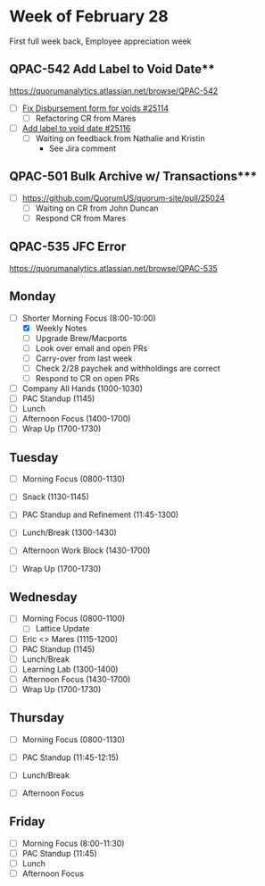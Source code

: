 # Week of February 28
First full week back, Employee appreciation week

## QPAC-542 Add Label to Void Date**
https://quorumanalytics.atlassian.net/browse/QPAC-542
 - [ ] [Fix Disbursement form for voids #25114][pr25114]
	 - [ ] Refactoring CR from Mares
 - [ ] [Add label to void date #25116][pr25116]
	 - [ ] Waiting on feedback from Nathalie and Kristin
		 - See Jira comment

[pr25114]: https://github.com/QuorumUS/quorum-site/pull/25114
[pr25116]: https://github.com/QuorumUS/quorum-site/pull/25116

## QPAC-501 Bulk Archive w/ Transactions***
 - [ ] https://github.com/QuorumUS/quorum-site/pull/25024
	 - [ ] Waiting on CR from John Duncan
	 - [ ] Respond CR from Mares

## QPAC-535 JFC Error
https://quorumanalytics.atlassian.net/browse/QPAC-535

## Monday
 - [ ] Shorter Morning Focus (8:00-10:00)
	 - [x] Weekly Notes
	 - [ ] Upgrade Brew/Macports
	 - [ ] Look over email and open PRs
	 - [ ] Carry-over from last week
	 - [ ] Check 2/28 paychek and withholdings are correct
	 - [ ] Respond to CR on open PRs
 - [ ] Company All Hands (1000-1030)
 - [ ] PAC Standup (1145)
 - [ ] Lunch
 - [ ] Afternoon Focus (1400-1700)
 - [ ] Wrap Up (1700-1730)

## Tuesday
 - [ ] Morning Focus (0800-1130)
 - [ ] Snack (1130-1145)
 - [ ] PAC Standup and Refinement (11:45-1300)
 - [ ] Lunch/Break (1300-1430)
 - [ ] Afternoon Work Block (1430-1700)
 - [ ] Wrap Up (1700-1730)


## Wednesday
 - [ ] Morning Focus (0800-1100)
	 - [ ] Lattice Update
 - [ ] Eric <> Mares (1115-1200)
 - [ ] PAC Standup (1145)
 - [ ] Lunch/Break
 - [ ] Learning Lab (1300-1400)
 - [ ] Afternoon Focus (1430-1700)
 - [ ] Wrap Up (1700-1730)

## Thursday
 - [ ] Morning Focus (0800-1130)
 - [ ] PAC Standup (11:45-12:15)
 - [ ] Lunch/Break
 - [ ] Afternoon Focus


## Friday
 - [ ] Morning Focus (8:00-11:30)
 - [ ] PAC Standup (11:45)
 - [ ] Lunch
 - [ ] Afternoon Focus